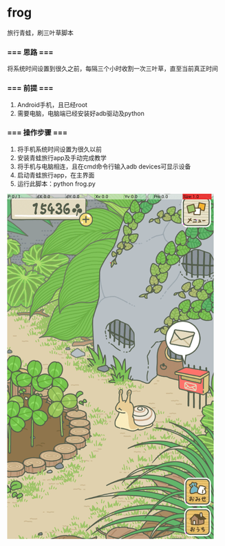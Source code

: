 # frog
旅行青蛙，刷三叶草脚本

### === 思路 ===

将系统时间设置到很久之前，每隔三个小时收割一次三叶草，直至当前真正时间

### === 前提 ===

1. Android手机，且已经root
2. 需要电脑，电脑端已经安装好adb驱动及python

### === 操作步骤 ===

1. 将手机系统时间设置为很久以前
2. 安装青蛙旅行app及手动完成教学
3. 将手机与电脑相连，且在cmd命令行输入adb devices可显示设备
4. 启动青蛙旅行app，在主界面
5. 运行此脚本：python frog.py

![](./example.gif)